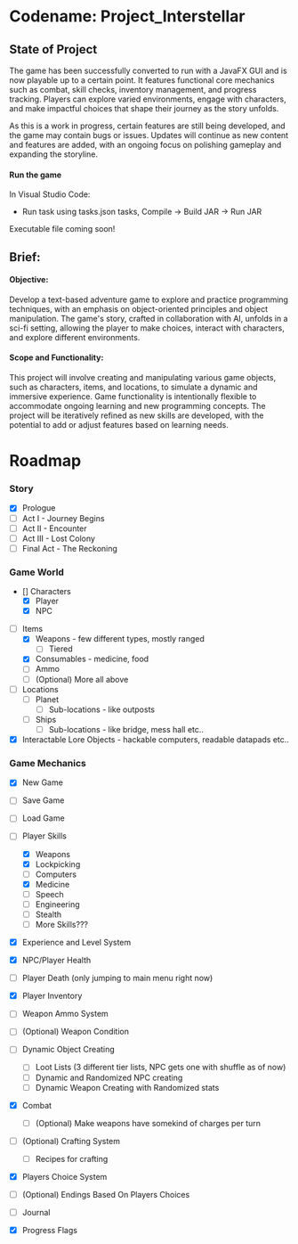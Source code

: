 # Codename: Project_Interstellar

## State of Project

The game has been successfully converted to run with a JavaFX GUI and is now playable up to a certain point. 
It features functional core mechanics such as combat, skill checks, inventory management, and progress tracking. 
Players can explore varied environments, engage with characters, and make impactful choices that shape their journey as the story unfolds. 

As this is a work in progress, certain features are still being developed, and the game may contain bugs or issues. 
Updates will continue as new content and features are added, with an ongoing focus on polishing gameplay and expanding the storyline.

#### Run the game

In Visual Studio Code:
* Run task using tasks.json tasks, Compile -> Build JAR -> Run JAR

Executable file coming soon!

## Brief:
#### Objective:
Develop a text-based adventure game to explore and practice programming techniques, with an emphasis on object-oriented principles and object manipulation. 
The game's story, crafted in collaboration with AI, unfolds in a sci-fi setting, allowing the player to make choices, interact with characters, and explore different environments.

#### Scope and Functionality:
This project will involve creating and manipulating various game objects, such as characters, items, and locations, to simulate a dynamic and immersive experience. 
Game functionality is intentionally flexible to accommodate ongoing learning and new programming concepts. 
The project will be iteratively refined as new skills are developed, with the potential to add or adjust features based on learning needs.


# Roadmap

### Story
* [X] Prologue
* [ ] Act I - Journey Begins
* [ ] Act II - Encounter
* [ ] Act III - Lost Colony
* [ ] Final Act - The Reckoning

### Game World
* [] Characters
    * [X] Player
    * [X] NPC
* [ ] Items
    * [X] Weapons - few different types, mostly ranged
        * [ ] Tiered
    * [X] Consumables - medicine, food
    * [ ] Ammo
    * [ ] (Optional) More all above
* [ ] Locations
    * [ ] Planet 
        * [ ] Sub-locations - like outposts
    * [ ] Ships
        * [ ] Sub-locations - like bridge, mess hall etc..
* [X] Interactable Lore Objects - hackable computers, readable datapads etc..
 
### Game Mechanics
* [X] New Game
* [ ] Save Game
* [ ] Load Game
* [ ] Player Skills
    * [X] Weapons
    * [X] Lockpicking
    * [ ] Computers
    * [X] Medicine
    * [ ] Speech
    * [ ] Engineering
    * [ ] Stealth
    * [ ] More Skills???
* [X] Experience and Level System
* [X] NPC/Player Health
* [ ] Player Death (only jumping to main menu right now)
* [X] Player Inventory
* [ ] Weapon Ammo System
* [ ] (Optional) Weapon Condition
* [ ] Dynamic Object Creating
    * [ ] Loot Lists (3 different tier lists, NPC gets one with shuffle as of now)
    * [ ] Dynamic and Randomized NPC creating
    * [ ] Dynamic Weapon Creating with Randomized stats
* [X] Combat 
    * [ ] (Optional) Make weapons have somekind of charges per turn
* [ ] (Optional) Crafting System
    * [ ] Recipes for crafting
* [X] Players Choice System
 * [ ] (Optional) Endings Based On Players Choices
* [ ] Journal
* [X] Progress Flags



    
